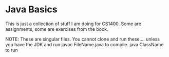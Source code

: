 <h1>Java Basics</h1>

<p>This is just a collection of stuff I am doing for CS1400. Some are assignments, some are exercises from the book.</p>

<p>NOTE: These are singular files. You cannot clone and run these.... unless you have the JDK and run javac FileName.java to compile. java ClassName to run</p>


